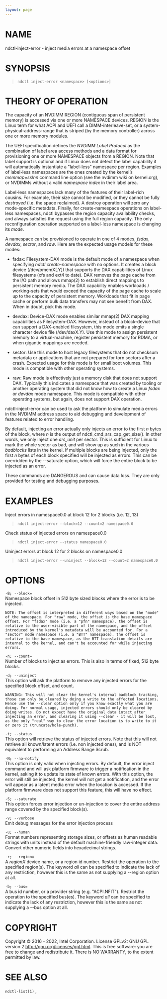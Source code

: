 ```yaml
---
layout: page
---
```


# NAME

ndctl-inject-error - inject media errors at a namespace offset

# SYNOPSIS

>     ndctl inject-error <namespace> [<options>]

# THEORY OF OPERATION

The capacity of an NVDIMM REGION (contiguous span of persistent memory)
is accessed via one or more NAMESPACE devices. REGION is the Linux term
for what ACPI and UEFI call a DIMM-interleave-set, or a
system-physical-address-range that is striped (by the memory controller)
across one or more memory modules.

The UEFI specification defines the *NVDIMM Label Protocol* as the
combination of label area access methods and a data format for
provisioning one or more NAMESPACE objects from a REGION. Note that
label support is optional and if Linux does not detect the label
capability it will automatically instantiate a "label-less" namespace
per region. Examples of label-less namespaces are the ones created by
the kernel’s *memmap=ss!nn* command line option (see the nvdimm wiki on
kernel.org), or NVDIMMs without a valid *namespace index* in their label
area.

<div class="note">

Label-less namespaces lack many of the features of their label-rich
cousins. For example, their size cannot be modified, or they cannot be
fully *destroyed* (i.e. the space reclaimed). A destroy operation will
zero any mode-specific metadata. Finally, for create-namespace
operations on label-less namespaces, ndctl bypasses the region capacity
availability checks, and always satisfies the request using the full
region capacity. The only reconfiguration operation supported on a
label-less namespace is changing its *mode*.

</div>

A namespace can be provisioned to operate in one of 4 modes, *fsdax*,
*devdax*, *sector*, and *raw*. Here are the expected usage models for
these modes:

- fsdax: Filesystem-DAX mode is the default mode of a namespace when
  specifying *ndctl create-namespace* with no options. It creates a
  block device (/dev/pmemX\[.Y\]) that supports the DAX capabilities of
  Linux filesystems (xfs and ext4 to date). DAX removes the page cache
  from the I/O path and allows mmap(2) to establish direct mappings to
  persistent memory media. The DAX capability enables workloads /
  working-sets that would exceed the capacity of the page cache to scale
  up to the capacity of persistent memory. Workloads that fit in page
  cache or perform bulk data transfers may not see benefit from DAX.
  When in doubt, pick this mode.

- devdax: Device-DAX mode enables similar mmap(2) DAX mapping
  capabilities as Filesystem-DAX. However, instead of a block-device
  that can support a DAX-enabled filesystem, this mode emits a single
  character device file (/dev/daxX.Y). Use this mode to assign
  persistent memory to a virtual-machine, register persistent memory for
  RDMA, or when gigantic mappings are needed.

- sector: Use this mode to host legacy filesystems that do not checksum
  metadata or applications that are not prepared for torn sectors after
  a crash. Expected usage for this mode is for small boot volumes. This
  mode is compatible with other operating systems.

- raw: Raw mode is effectively just a memory disk that does not support
  DAX. Typically this indicates a namespace that was created by tooling
  or another operating system that did not know how to create a Linux
  *fsdax* or *devdax* mode namespace. This mode is compatible with other
  operating systems, but again, does not support DAX operation.

ndctl-inject-error can be used to ask the platform to simulate media
errors in the NVDIMM address space to aid debugging and development of
features related to error handling.

By default, injecting an error actually only injects an error to the
first *n* bytes of the block, where *n* is the output of
ndctl_cmd_ars_cap_get_size(). In other words, we only inject one
*ars_unit* per sector. This is sufficient for Linux to mark the whole
sector as bad, and will show up as such in the various *badblocks* lists
in the kernel. If multiple blocks are being injected, only the first *n*
bytes of each block specified will be injected as errors. This can be
overridden by the --saturate option, which will force the entire block
to be injected as an error.

<div class="warning">

These commands are DANGEROUS and can cause data loss. They are only
provided for testing and debugging purposes.

</div>

# EXAMPLES

Inject errors in namespace0.0 at block 12 for 2 blocks (i.e. 12, 13)

>     ndctl inject-error --block=12 --count=2 namespace0.0

Check status of injected errors on namespace0.0

>     ndctl inject-error --status namespace0.0

Uninject errors at block 12 for 2 blocks on namespace0.0

>     ndctl inject-error --uninject --block=12 --count=2 namespace0.0

# OPTIONS

`-B; --block=`  
Namespace block offset in 512 byte sized blocks where the error is to be
injected.

    NOTE: The offset is interpreted in different ways based on the "mode"
    of the namespace. For "raw" mode, the offset is the base namespace
    offset. For "fsdax" mode (i.e. a "pfn" namespace), the offset is
    relative to the user-visible part of the namespace, and the offset
    introduced by the kernel's metadata will be accounted for. For a
    "sector" mode namespace (i.e. a "BTT" namespace), the offset is
    relative to the base namespace, as the BTT translation details are
    internal to the kernel, and can't be accounted for while injecting
    errors.

`-n; --count=`  
Number of blocks to inject as errors. This is also in terms of fixed,
512 byte blocks.

`-d; --uninject`  
This option will ask the platform to remove any injected errors for the
specified block offset, and count.

    WARNING: This will not clear the kernel's internal badblock tracking,
    those can only be cleared by doing a write to the affected locations.
    Hence use the --clear option only if you know exactly what you are
    doing. For normal usage, injected errors should only be cleared by
    doing writes. Do not expect have the original data intact after
    injecting an error, and clearing it using --clear - it will be lost,
    as the only "real" way to clear the error location is to write to it
    or zero it (truncate/hole-punch).

`-t; --status`  
This option will retrieve the status of injected errors. Note that this
will not retrieve all known/latent errors (i.e. non injected ones), and
is NOT equivalent to performing an Address Range Scrub.

`-N; --no-notify`  
This option is only valid when injecting errors. By default, the error
inject command and will ask platform firmware to trigger a notification
in the kernel, asking it to update its state of known errors. With this
option, the error will still be injected, the kernel will not get a
notification, and the error will appear as a latent media error when the
location is accessed. If the platform firmware does not support this
feature, this will have no effect.

`-S; --saturate`  
This option forces error injection or un-injection to cover the entire
address range covered by the specified block(s).

`-v; --verbose`  
Emit debug messages for the error injection process

<!-- -->

`-u; --human`  
Format numbers representing storage sizes, or offsets as human readable
strings with units instead of the default machine-friendly raw-integer
data. Convert other numeric fields into hexadecimal strings.

`-r; --region=`  
A *regionX* device name, or a region id number. Restrict the operation
to the specified region(s). The keyword *all* can be specified to
indicate the lack of any restriction, however this is the same as not
supplying a --region option at all.

`-b; --bus=`  
A bus id number, or a provider string (e.g. "ACPI.NFIT"). Restrict the
operation to the specified bus(es). The keyword *all* can be specified
to indicate the lack of any restriction, however this is the same as not
supplying a --bus option at all.

# COPYRIGHT

Copyright © 2016 - 2022, Intel Corporation. License GPLv2: GNU GPL
version 2 <http://gnu.org/licenses/gpl.html>. This is free software: you
are free to change and redistribute it. There is NO WARRANTY, to the
extent permitted by law.

# SEE ALSO

`ndctl-list(1)` ,
